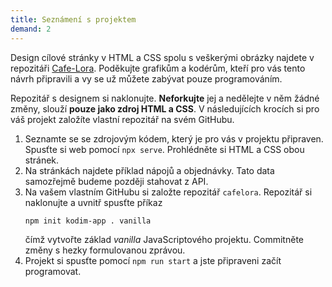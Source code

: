 ```yaml
---
title: Seznámení s projektem
demand: 2
---
```


Design cílové stránky v HTML a CSS spolu s veškerými obrázky najdete v repozitáři [Cafe-Lora](https://github.com/Czechitas-podklady-WEB/Cafe-Lora). Poděkujte grafikům a kodérům, kteří pro vás tento návrh připravili a vy se už můžete zabývat pouze programováním.

Repozitář s designem si naklonujte. **Neforkujte** jej a nedělejte v něm žádné změny, slouží **pouze jako zdroj HTML a CSS**. V následujících krocích si pro váš projekt založíte vlastní repozitář na svém GitHubu.

1. Seznamte se se zdrojovým kódem, který je pro vás v projektu připraven. Spusťte si web pomocí `npx serve`. Prohlédněte si HTML a CSS obou stránek.
1. Na stránkách najdete příklad nápojů a objednávky. Tato data samozřejmě budeme později stahovat z API.
1. Na vašem vlastním GitHubu si založte repozitář `cafelora`. Repozitář si naklonujte a uvnitř spusťte příkaz
   ```
   npm init kodim-app . vanilla
   ```
   čímž vytvořte základ _vanilla_ JavaScriptového projektu. Commitněte změny s hezky formulovanou zprávou.
1. Projekt si spusťte pomocí `npm run start` a jste připraveni začít programovat.
